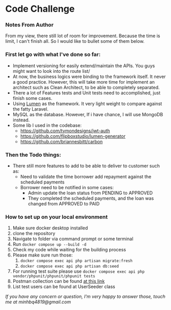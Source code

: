 # Code Challenge

### Notes From Author

From my view, there still lot of room for improvement. Because the time is limit, I can't finish all. So I would like
to bullet some of them below.

### First let go with what I've done so far:

- Implement versioning for easily extend/maintain the APIs. You guys might want to look into the route list/
- [](https://)At now, the business logics were binding to the framework itself. It never a good practice. However, this will take
  more time for implement an architect such as Clean Architect, to be able to completely separated.
- There a lot of Features tests and Unit tests need to accomplished, just finish some cases.
- Using [Lumen](https://lumen.laravel.com/docs/10.x) as the framework. It very light weight to compare against the fatty
  Laravel.
- MySQL as the database. However, If i have chance, I will use MongoDB instead.
- Some lib I used in the codebase:
  - https://github.com/tymondesigns/jwt-auth
  - https://github.com/flipboxstudio/lumen-generator
  - https://github.com/briannesbitt/carbon

### Then the Todo things:

- There still more features to add to be able to deliver to customer such as:
  - Need to validate the time borrower add repayment against the scheduled payments
  - Borrower need to be notified in some cases:
    - Admin update the loan status from PENDING to APPROVED
    - They completed the scheduled payments, and the loan was changed from APPROVED to PAID

### How to set up on your local environment

1. Make sure docker desktop installed
2. clone the repository
3. Navigate to folder via command prompt or some terminal
4. Run `docker compose up --build -d`
5. Check my code while waiting for the building process
6. Please make sure run those:
   1. `docker compose exec api php artisan migrate:fresh`
   2. `docker compose exec api php artisan db:seed`
7. For running test suite please use `docker compose exec api php vendor/phpunit/phpunit/phpunit tests `
8. Postman collection can be found [at this link](https://drive.google.com/file/d/1YR3XwlHekvH46OIj2j1lNkl2yndtAi5u/view?usp=share_link)
9. List test users can be found at UserSeeder class

_If you have any concern or question, I'm very happy to answer those, touch me at minhbq4819@gmail.com_
